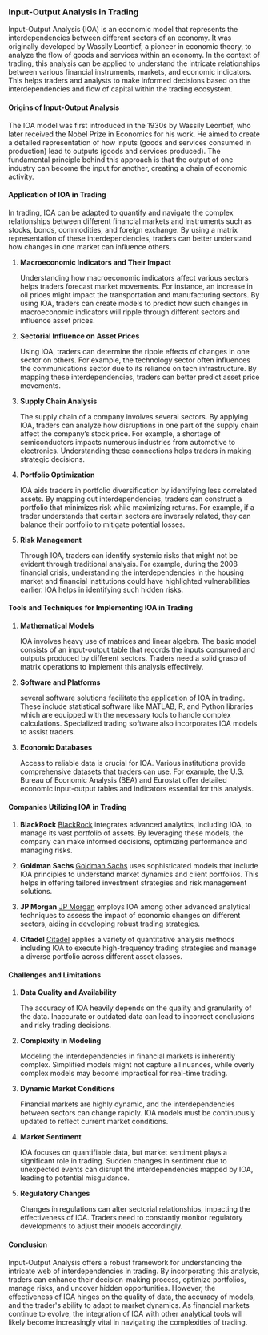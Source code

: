 ### Input-Output Analysis in Trading

Input-Output Analysis (IOA) is an economic model that represents the interdependencies between different sectors of an economy. It was originally developed by Wassily Leontief, a pioneer in economic theory, to analyze the flow of goods and services within an economy. In the context of trading, this analysis can be applied to understand the intricate relationships between various financial instruments, markets, and economic indicators. This helps traders and analysts to make informed decisions based on the interdependencies and flow of capital within the trading ecosystem.

#### Origins of Input-Output Analysis

The IOA model was first introduced in the 1930s by Wassily Leontief, who later received the Nobel Prize in Economics for his work. He aimed to create a detailed representation of how inputs (goods and services consumed in production) lead to outputs (goods and services produced). The fundamental principle behind this approach is that the output of one industry can become the input for another, creating a chain of economic activity.

#### Application of IOA in Trading

In trading, IOA can be adapted to quantify and navigate the complex relationships between different financial markets and instruments such as stocks, bonds, commodities, and foreign exchange. By using a matrix representation of these interdependencies, traders can better understand how changes in one market can influence others.

1. **Macroeconomic Indicators and Their Impact**

   Understanding how macroeconomic indicators affect various sectors helps traders forecast market movements. For instance, an increase in oil prices might impact the transportation and manufacturing sectors. By using IOA, traders can create models to predict how such changes in macroeconomic indicators will ripple through different sectors and influence asset prices.

2. **Sectorial Influence on Asset Prices**

   Using IOA, traders can determine the ripple effects of changes in one sector on others. For example, the technology sector often influences the communications sector due to its reliance on tech infrastructure. By mapping these interdependencies, traders can better predict asset price movements.

3. **Supply Chain Analysis**

   The supply chain of a company involves several sectors. By applying IOA, traders can analyze how disruptions in one part of the supply chain affect the company’s stock price. For example, a shortage of semiconductors impacts numerous industries from automotive to electronics. Understanding these connections helps traders in making strategic decisions.

4. **Portfolio Optimization**

   IOA aids traders in portfolio diversification by identifying less correlated assets. By mapping out interdependencies, traders can construct a portfolio that minimizes risk while maximizing returns. For example, if a trader understands that certain sectors are inversely related, they can balance their portfolio to mitigate potential losses.

5. **Risk Management**

   Through IOA, traders can identify systemic risks that might not be evident through traditional analysis. For example, during the 2008 financial crisis, understanding the interdependencies in the housing market and financial institutions could have highlighted vulnerabilities earlier. IOA helps in identifying such hidden risks.

#### Tools and Techniques for Implementing IOA in Trading

1. **Mathematical Models**

   IOA involves heavy use of matrices and linear algebra. The basic model consists of an input-output table that records the inputs consumed and outputs produced by different sectors. Traders need a solid grasp of matrix operations to implement this analysis effectively.

2. **Software and Platforms**

   several software solutions facilitate the application of IOA in trading. These include statistical software like MATLAB, R, and Python libraries which are equipped with the necessary tools to handle complex calculations. Specialized trading software also incorporates IOA models to assist traders.

3. **Economic Databases**

   Access to reliable data is crucial for IOA. Various institutions provide comprehensive datasets that traders can use. For example, the U.S. Bureau of Economic Analysis (BEA) and Eurostat offer detailed economic input-output tables and indicators essential for this analysis.

#### Companies Utilizing IOA in Trading

1. **BlackRock**
   [BlackRock](https://www.blackrock.com) integrates advanced analytics, including IOA, to manage its vast portfolio of assets. By leveraging these models, the company can make informed decisions, optimizing performance and managing risks.

2. **Goldman Sachs**
   [Goldman Sachs](https://www.goldmansachs.com) uses sophisticated models that include IOA principles to understand market dynamics and client portfolios. This helps in offering tailored investment strategies and risk management solutions.

3. **JP Morgan**
   [JP Morgan](https://www.jpmorgan.com) employs IOA among other advanced analytical techniques to assess the impact of economic changes on different sectors, aiding in developing robust trading strategies.

4. **Citadel**
   [Citadel](https://www.citadel.com) applies a variety of quantitative analysis methods including IOA to execute high-frequency trading strategies and manage a diverse portfolio across different asset classes.

#### Challenges and Limitations

1. **Data Quality and Availability**

   The accuracy of IOA heavily depends on the quality and granularity of the data. Inaccurate or outdated data can lead to incorrect conclusions and risky trading decisions.

2. **Complexity in Modeling**

   Modeling the interdependencies in financial markets is inherently complex. Simplified models might not capture all nuances, while overly complex models may become impractical for real-time trading.

3. **Dynamic Market Conditions**

   Financial markets are highly dynamic, and the interdependencies between sectors can change rapidly. IOA models must be continuously updated to reflect current market conditions.

4. **Market Sentiment**

   IOA focuses on quantifiable data, but market sentiment plays a significant role in trading. Sudden changes in sentiment due to unexpected events can disrupt the interdependencies mapped by IOA, leading to potential misguidance.

5. **Regulatory Changes**

   Changes in regulations can alter sectorial relationships, impacting the effectiveness of IOA. Traders need to constantly monitor regulatory developments to adjust their models accordingly.

#### Conclusion

Input-Output Analysis offers a robust framework for understanding the intricate web of interdependencies in trading. By incorporating this analysis, traders can enhance their decision-making process, optimize portfolios, manage risks, and uncover hidden opportunities. However, the effectiveness of IOA hinges on the quality of data, the accuracy of models, and the trader's ability to adapt to market dynamics. As financial markets continue to evolve, the integration of IOA with other analytical tools will likely become increasingly vital in navigating the complexities of trading.

